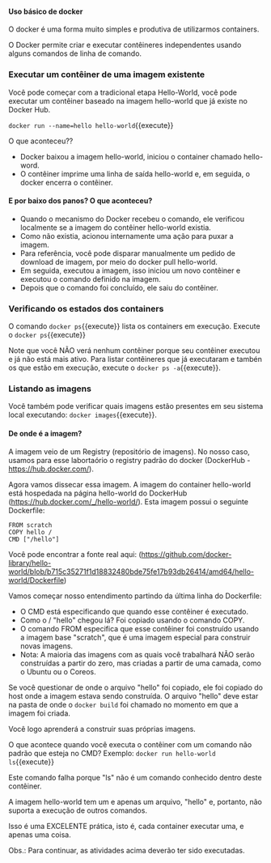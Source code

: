 #### Uso básico de docker


O docker é uma forma muito simples e produtiva de utilizarmos containers.

O Docker permite criar e executar contêineres independentes usando alguns comandos de linha de comando.

### Executar um contêiner de uma imagem existente

Você pode começar com a tradicional etapa Hello-World, você pode executar um contêiner baseado na imagem hello-world que já existe no Docker Hub.


`docker run --name=hello hello-world`{{execute}}

O que aconteceu??


  * Docker baixou a imagem hello-world, iniciou o container chamado hello-word.
  * O contêiner imprime uma linha de saída hello-world e, em seguida, o docker encerra o contêiner.



#### E por baixo dos panos? O que aconteceu?

  * Quando o mecanismo do Docker recebeu o comando, ele verificou localmente se a imagem do contêiner hello-world existia.
  * Como não existia, acionou internamente uma ação para puxar a imagem.
  * Para referência, você pode disparar manualmente um pedido de download de imagem, por meio do docker pull hello-world.
  * Em seguida, executou a imagem, isso iniciou um novo contêiner e executou o comando definido na imagem.
  * Depois que o comando foi concluído, ele saiu do contêiner.


### Verificando os estados dos containers

O comando `docker ps`{{execute}} lista os containers em execução. Execute o  `docker ps`{{execute}}

Note que você NÃO verá nenhum contêiner porque seu contêiner executou e já não está mais ativo. Para listar contêineres que já executaram e tambén os que estão em execução, execute o  `docker ps -a`{{execute}}.


### Listando as imagens

Você também pode verificar quais imagens estão presentes em seu sistema local executando:  `docker images`{{execute}}.


#### De onde é a imagem?

A imagem veio de um Registry (repositório de imagens). No nosso caso, usamos para esse labortaório o registry padrão do docker (DockerHub - https://hub.docker.com/).  

Agora vamos dissecar essa imagem. A imagem do container hello-world está hospedada na página hello-world do DockerHub (https://hub.docker.com/_/hello-world/). Esta imagem possui o seguinte Dockerfile:

    FROM scratch
    COPY hello /
    CMD ["/hello"]


Você pode encontrar a fonte real aqui: (https://github.com/docker-library/hello-world/blob/b715c35271f1d18832480bde75fe17b93db26414/amd64/hello-world/Dockerfile)


Vamos começar nosso entendimento partindo da última linha do Dockerfile:
  * O CMD está especificando que quando esse contêiner é executado.
  * Como o / "hello" chegou lá? Foi copiado usando o comando COPY.
  * O comando FROM especifica que esse contêiner foi construído usando a imagem base "scratch", que é uma imagem especial para construir novas imagens.
  * Nota: A maioria das imagens com as quais você trabalhará NÃO serão construídas a partir do zero, mas criadas a partir de uma camada, como o Ubuntu ou o Coreos.


Se você questionar de onde o arquivo "hello" foi copiado, ele foi copiado do host onde a imagem estava sendo construída. O arquivo "hello" deve estar na pasta de onde o `docker build` foi chamado no momento em que a imagem foi criada.

Você logo aprenderá a construir suas próprias imagens.


O que acontece quando você executa o contêiner com um comando não padrão que esteja no CMD? Exemplo: `docker run hello-world ls`{{execute}}


Este comando falha porque "ls" não é um comando conhecido dentro deste contêiner.

A imagem hello-world tem um e apenas um arquivo, "hello" e, portanto, não suporta a execução de outros comandos.

Isso é uma EXCELENTE prática, isto é, cada container executar uma, e apenas uma coisa.


Obs.: Para continuar, as atividades acima deverão ter sido executadas.
